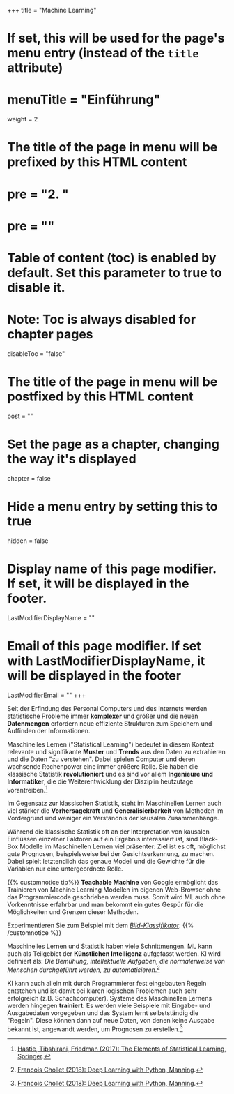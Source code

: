 +++
title = "Machine Learning"
# If set, this will be used for the page's menu entry (instead of the `title` attribute)
# menuTitle = "Einführung"
weight = 2
# The title of the page in menu will be prefixed by this HTML content
# pre = "<b>2. </b>"
# pre = "<i class='fab fa-github'></i>"
# Table of content (toc) is enabled by default. Set this parameter to true to disable it.
# Note: Toc is always disabled for chapter pages
disableToc = "false"

# The title of the page in menu will be postfixed by this HTML content
post = ""
# Set the page as a chapter, changing the way it's displayed
chapter = false
# Hide a menu entry by setting this to true
hidden = false
# Display name of this page modifier. If set, it will be displayed in the footer.
LastModifierDisplayName = ""
# Email of this page modifier. If set with LastModifierDisplayName, it will be displayed in the footer
LastModifierEmail = ""
+++

Seit der Erfindung des Personal Computers und des Internets werden statistische Probleme immer **komplexer** und größer und die neuen **Datenmengen** erfordern neue effiziente Strukturen zum Speichern und Auffinden der Informationen.

Maschinelles Lernen ("Statistical Learning") bedeutet in diesem Kontext relevante und signifikante **Muster** und **Trends** aus den Daten zu extrahieren und die Daten "zu verstehen". Dabei spielen Computer und deren wachsende Rechenpower eine immer größere Rolle. Sie haben die klassische Statistik **revolutioniert** und es sind vor allem **Ingenieure und Informatiker**, die die Weiterentwicklung der Disziplin heutzutage vorantreiben.[^1]

Im Gegensatz zur klassischen Statistik, steht im Maschinellen Lernen auch viel stärker die **Vorhersagekraft** und **Generalisierbarkeit** von Methoden im Vordergrund und weniger ein Verständnis der kausalen Zusammenhänge.

Während die klassische Statistik oft an der Interpretation von kausalen Einflüssen einzelner Faktoren auf ein Ergebnis interessiert ist, sind Black-Box Modelle im Maschinellen Lernen viel präsenter: Ziel ist es oft, möglichst gute Prognosen, beispielsweise bei der Gesichtserkennung, zu machen. Dabei spielt letztendlich das genaue Modell und die Gewichte für die Variablen nur eine untergeordnete Rolle.

{{% customnotice tip%}}
**Teachable Machine** von Google ermöglicht das Trainieren von Machine Learning Modellen im eigenen Web-Browser ohne das Programmiercode geschrieben werden muss. Somit wird ML auch ohne Vorkenntnisse erfahrbar und man bekommt ein gutes Gespür für die Möglichkeiten und Grenzen dieser Methoden.

Experimentieren Sie zum Beispiel mit dem [*Bild-Klassifikator*](https://teachablemachine.withgoogle.com/train/image).
{{% /customnotice %}}

Maschinelles Lernen und Statistik haben viele Schnittmengen. ML kann auch als Teilgebiet der **Künstlichen Intelligenz** aufgefasst werden. KI wird definiert als: *Die Bemühung, intellektuelle Aufgaben, die normalerweise von Menschen durchgeführt werden, zu automatisieren*.[^2]

KI kann auch allein mit durch Programmierer fest eingebauten Regeln entstehen und ist damit bei klaren logischen Problemen auch sehr erfolgreich (z.B. Schachcomputer). Systeme des Maschinellen Lernens werden hingegen **trainiert**: Es werden viele Beispiele mit Eingabe- und Ausgabedaten vorgegeben und das System lernt selbstständig die "Regeln". Diese können dann auf neue Daten, von denen keine Ausgabe bekannt ist, angewandt werden, um Prognosen zu erstellen.[^2]












[^1]: [Hastie, Tibshirani, Friedman (2017): The Elements of Statistical Learning, Springer](https://web.stanford.edu/~hastie/ElemStatLearn/).

[^2]: [Francois Chollet (2018): Deep Learning with Python, Manning](https://www.manning.com/books/deep-learning-with-python).
